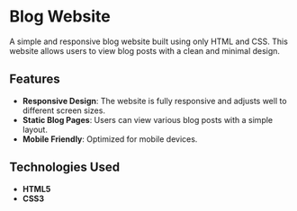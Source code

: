 # Blog Website

A simple and responsive blog website built using only HTML and CSS. This website allows users to view blog posts with a clean and minimal design.

## Features
- **Responsive Design**: The website is fully responsive and adjusts well to different screen sizes.
- **Static Blog Pages**: Users can view various blog posts with a simple layout.
- **Mobile Friendly**: Optimized for mobile devices.

## Technologies Used
- **HTML5**
- **CSS3**




